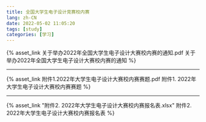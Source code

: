 ```yaml
---
title: 全国大学生电子设计竞赛校内赛
lang: zh-CN
date: 2022-05-02 11:05:20
tags: [study]
categories: [学习]
---
```


{% asset_link 关于举办2022年全国大学生电子设计大赛校内赛的通知.pdf 关于举办2022年全国大学生电子设计大赛校内赛的通知 %}

---

{% asset_link 附件1.2022年大学生电子设计大赛校内赛赛题.pdf 附件1. 2022年大学生电子设计大赛校内赛赛题 %}

---

{% asset_link "附件2. 2022年大学生电子设计大赛校内赛报名表.xlsx" 附件2. 2022年大学生电子设计大赛校内赛报名表 %}
